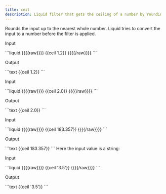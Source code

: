 ```yaml
---
title: ceil
description: Liquid filter that gets the ceiling of a number by rounding up to the nearest integer.
---
```

Rounds the input up to the nearest whole number. Liquid tries to convert the input to a number before the filter is applied.
<p class="code-label">Input</p>
```liquid
{{{{raw}}}}
{{ceil 1.2}}
{{{{/raw}}}}
```
<p class="code-label">Output</p>
```text
{{ceil 1.2}}
```
<p class="code-label">Input</p>
```liquid
{{{{raw}}}}
{{ceil 2.0}}
{{{{/raw}}}}
```
<p class="code-label">Output</p>
```text
{{ceil 2.0}}
```
<p class="code-label">Input</p>
```liquid
{{{{raw}}}}
{{ceil 183.357}}
{{{{/raw}}}}
```
<p class="code-label">Output</p>
```text
{{ceil 183.357}}
```
Here the input value is a string:
<p class="code-label">Input</p>
```liquid
{{{{raw}}}}
{{ceil '3.5'}}
{{{{/raw}}}}
```
<p class="code-label">Output</p>
```text
{{ceil '3.5'}}
```